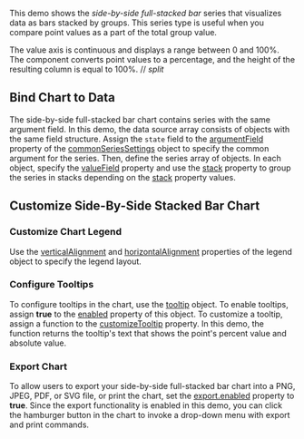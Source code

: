 This demo shows the _side-by-side full-stacked bar_ series that visualizes data as bars stacked by groups. This series type is useful when you compare point values as a part of the total group value.

The value axis is continuous and displays a range between 0 and 100%. The component converts point values to a percentage, and the height of the resulting column is equal to 100%.
// _split_

## Bind Chart to Data

The side-by-side full-stacked bar chart contains series with the same argument field. In this demo, the data source array consists of objects with the same field structure. Assign the `state` field to the [argumentField](/Documentation/ApiReference/UI_Components/dxChart/Configuration/commonSeriesSettings/#argumentField) property of the [commonSeriesSettings](/Documentation/ApiReference/UI_Components/dxChart/Configuration/commonSeriesSettings/) object to specify the common argument for the series. Then, define the series array of objects. In each object, specify the [valueField](/Documentation/ApiReference/UI_Components/dxChart/Configuration/series/#valueField) property and use the [stack](/Documentation/ApiReference/UI_Components/dxChart/Configuration/series/#stack) property to group the series in stacks depending on the [stack](/Documentation/ApiReference/UI_Components/dxChart/Configuration/series/#stack) property values. 

## Customize Side-By-Side Stacked Bar Chart

### Customize Chart Legend 

Use the [verticalAlignment](/Documentation/ApiReference/UI_Components/dxChart/Configuration/legend/#verticalAlignment) and [horizontalAlignment](/Documentation/ApiReference/UI_Components/dxChart/Configuration/legend/#horizontalAlignment) properties of the legend object to specify the legend layout. 

### Configure Tooltips

To configure tooltips in the chart, use the [tooltip](/Documentation/ApiReference/UI_Components/dxChart/Configuration/tooltip/) object. To enable tooltips, assign **true** to the [enabled](/Documentation/ApiReference/UI_Components/dxChart/Configuration/tooltip/#enabled) property of this object. To customize a tooltip, assign a function to the [customizeTooltip](/Documentation/ApiReference/UI_Components/dxChart/Configuration/tooltip/#customizeTooltip) property. In this demo, the function returns the tooltip's text that shows the point's percent value and absolute value.

### Export Chart

To allow users to export your side-by-side full-stacked bar chart into a PNG, JPEG, PDF, or SVG file, or print the chart, set the [export.enabled](/Documentation/ApiReference/UI_Components/dxChart/Configuration/export/#enabled) property to **true**. Since the export functionality is enabled in this demo, you can click the hamburger button in the chart to invoke a drop-down menu with export and print commands.